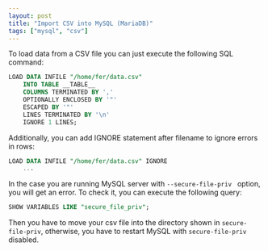 ```yaml
---
layout: post
title: "Import CSV into MySQL (MariaDB)"
tags: ["mysql", "csv"]
---
```


To load data from a CSV file you can just execute the following SQL command:

```sql
LOAD DATA INFILE "/home/fer/data.csv"
	INTO TABLE __TABLE__
	COLUMNS TERMINATED BY ','
	OPTIONALLY ENCLOSED BY '"'
	ESCAPED BY '"'
	LINES TERMINATED BY '\n'
	IGNORE 1 LINES;
```

Additionally, you can add IGNORE statement after filename to ignore errors in rows:

```sql
LOAD DATA INFILE "/home/fer/data.csv" IGNORE
	...
```

In the case you are running MySQL server with `--secure-file-priv ` option, you will get an error. To check it, you can execute the following query:

```sql
SHOW VARIABLES LIKE "secure_file_priv";
```

Then you have to move your csv file into the directory shown in `secure-file-priv`, otherwise, you have to restart MySQL with `secure-file-priv` disabled.

